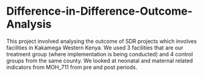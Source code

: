 # Difference-in-Difference-Outcome-Analysis
This project involved analysing the outcome of SDR projects which involves facilities in Kakamega Western Kenya. We used 3 facilities that are our treatment group (where implementation is being conducted) and 4 control groups from the same county. We looked at neonatal and maternal related indicators from MOH_711 from pre and post periods.
